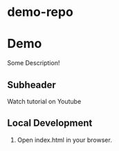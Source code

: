 # demo-repo
# Demo

Some Description!

## Subheader

Watch tutorial on Youtube

## Local Development

1. Open index.html in your browser.

